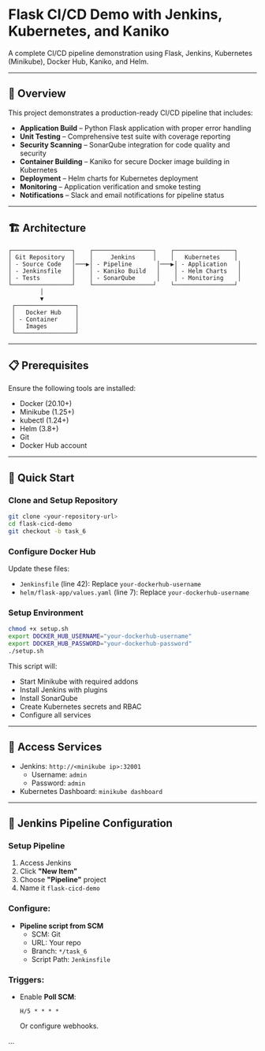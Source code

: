 # Flask CI/CD Demo with Jenkins, Kubernetes, and Kaniko

A complete CI/CD pipeline demonstration using Flask, Jenkins, Kubernetes (Minikube), Docker Hub, Kaniko, and Helm.

---

## 🎯 Overview

This project demonstrates a production-ready CI/CD pipeline that includes:

- **Application Build** – Python Flask application with proper error handling
- **Unit Testing** – Comprehensive test suite with coverage reporting
- **Security Scanning** – SonarQube integration for code quality and security
- **Container Building** – Kaniko for secure Docker image building in Kubernetes
- **Deployment** – Helm charts for Kubernetes deployment
- **Monitoring** – Application verification and smoke testing
- **Notifications** – Slack and email notifications for pipeline status

---

## 🏗️ Architecture

```plaintext
┌─────────────────┐    ┌─────────────────┐    ┌─────────────────┐
│ Git Repository  │    │     Jenkins     │    │   Kubernetes    │
│ - Source Code   │───▶│ - Pipeline       │───▶│ - Application   │
│ - Jenkinsfile   │    │ - Kaniko Build   │    │ - Helm Charts   │
│ - Tests         │    │ - SonarQube      │    │ - Monitoring    │
└─────────────────┘    └─────────────────┘    └─────────────────┘
         │
         ▼
 ┌─────────────────┐
 │   Docker Hub    │
 │ - Container     │
 │   Images        │
 └─────────────────┘
```

---

## 📋 Prerequisites

Ensure the following tools are installed:

- Docker (20.10+)
- Minikube (1.25+)
- kubectl (1.24+)
- Helm (3.8+)
- Git
- Docker Hub account

---

## 🚀 Quick Start

### Clone and Setup Repository

```bash
git clone <your-repository-url>
cd flask-cicd-demo
git checkout -b task_6
```

### Configure Docker Hub

Update these files:

- `Jenkinsfile` (line 42): Replace `your-dockerhub-username`
- `helm/flask-app/values.yaml` (line 7): Replace `your-dockerhub-username`

### Setup Environment

```bash
chmod +x setup.sh
export DOCKER_HUB_USERNAME="your-dockerhub-username"
export DOCKER_HUB_PASSWORD="your-dockerhub-password"
./setup.sh
```

This script will:

- Start Minikube with required addons
- Install Jenkins with plugins
- Install SonarQube
- Create Kubernetes secrets and RBAC
- Configure all services

---

## 🔑 Access Services

- Jenkins: `http://<minikube ip>:32001`
    - Username: `admin`
    - Password: `admin`
- Kubernetes Dashboard: `minikube dashboard`

---

## 🔧 Jenkins Pipeline Configuration

### Setup Pipeline

1. Access Jenkins
2. Click **"New Item"**
3. Choose **"Pipeline"** project
4. Name it `flask-cicd-demo`

### Configure:

- **Pipeline script from SCM**
    - SCM: Git
    - URL: Your repo
    - Branch: `*/task_6`
    - Script Path: `Jenkinsfile`

### Triggers:

- Enable **Poll SCM**:
  ```
  H/5 * * * * 
  ```  
  Or configure webhooks.

...